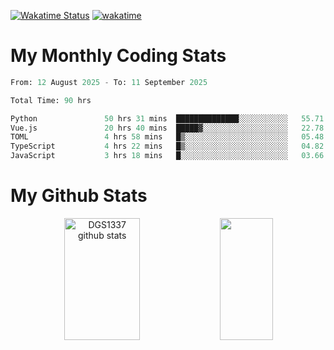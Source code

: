 [![Wakatime Status](https://github.com/noopurphalak/noopurphalak/workflows/wakatime-status-update/badge.svg)](https://github.com/noopurphalak/noopurphalak/actions/workflows/main.yml)
[![wakatime](https://wakatime.com/badge/user/80ace140-ef40-4fdd-b8ed-f3be3d2e1aea.svg)](https://wakatime.com/@80ace140-ef40-4fdd-b8ed-f3be3d2e1aea)

# My Monthly Coding Stats

<!--START_SECTION:waka-->

```python
From: 12 August 2025 - To: 11 September 2025

Total Time: 90 hrs

Python               50 hrs 31 mins  ██████████████░░░░░░░░░░░   55.71 %
Vue.js               20 hrs 40 mins  █████▓░░░░░░░░░░░░░░░░░░░   22.78 %
TOML                 4 hrs 58 mins   █▒░░░░░░░░░░░░░░░░░░░░░░░   05.48 %
TypeScript           4 hrs 22 mins   █▒░░░░░░░░░░░░░░░░░░░░░░░   04.82 %
JavaScript           3 hrs 18 mins   █░░░░░░░░░░░░░░░░░░░░░░░░   03.66 %
```

<!--END_SECTION:waka-->

# My Github Stats
<div style="text-align: center;">
  <img width="49%" height="195px" src="https://github-readme-stats-sigma-five.vercel.app/api?username=noopurphalak&show_icons=true&count_private=true&hide_border=true&title_color=00FFFF&icon_color=00FFFF&text_color=00FFFF&bg_color=0d1117" alt="DGS1337 github stats" />
  <img width="41%" height="195px" src="https://github-readme-stats-sigma-five.vercel.app/api/top-langs/?username=noopurphalak&layout=compact&hide_border=true&title_color=00FFFF&text_color=00FFFF&bg_color=0d1117" />
</div>
